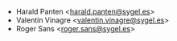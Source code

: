 - Harald Panten \<<harald.panten@sygel.es>\>
- Valentín Vinagre \<<valentin.vinagre@sygel.es>\>
- Roger Sans \<<roger.sans@sygel.es>\>
